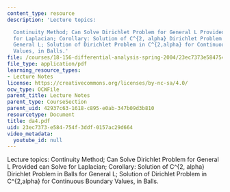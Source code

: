 ```yaml
---
content_type: resource
description: 'Lecture topics:

  Continuity Method; Can Solve Dirichlet Problem for General L Provided can Solve
  for Laplacian; Corollary: Solution of C^{2, alpha} Dirichlet Problem in Balls for
  General L; Solution of Dirichlet Problem in C^{2,alpha} for Continuous Boundary
  Values, in Balls.'
file: /courses/18-156-differential-analysis-spring-2004/23ec7373e584754f3ddf0157ac29d664_da4.pdf
file_type: application/pdf
learning_resource_types:
- Lecture Notes
license: https://creativecommons.org/licenses/by-nc-sa/4.0/
ocw_type: OCWFile
parent_title: Lecture Notes
parent_type: CourseSection
parent_uid: 42937c63-1618-c895-e0ab-347b09d3b810
resourcetype: Document
title: da4.pdf
uid: 23ec7373-e584-754f-3ddf-0157ac29d664
video_metadata:
  youtube_id: null
---
```

Lecture topics:
Continuity Method; Can Solve Dirichlet Problem for General L Provided can Solve for Laplacian; Corollary: Solution of C^{2, alpha} Dirichlet Problem in Balls for General L; Solution of Dirichlet Problem in C^{2,alpha} for Continuous Boundary Values, in Balls.